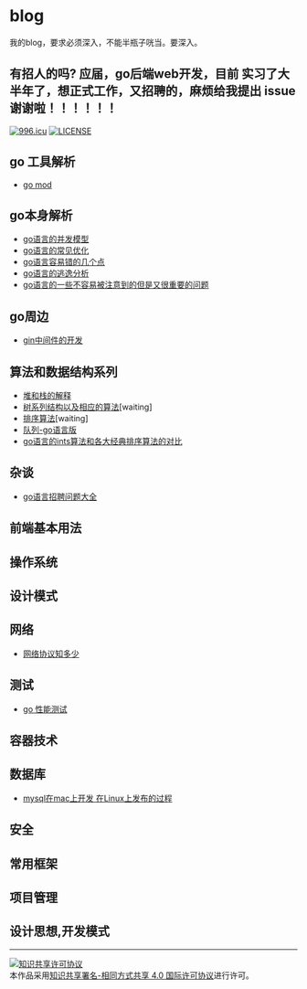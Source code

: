 # blog
我的blog，要求必须深入，不能半瓶子咣当。要深入。

## 有招人的吗? 应届，go后端web开发，目前 实习了大半年了，想正式工作，又招聘的，麻烦给我提出 issue 谢谢啦！！！！！！

[![996.icu](https://img.shields.io/badge/link-996.icu-red.svg)](https://996.icu) [![LICENSE](https://img.shields.io/badge/license-Anti%20996-blue.svg)](https://github.com/996icu/996.ICU/blob/master/LICENSE)
## go 工具解析
- [go mod](https://github.com/googege/blog/tree/master/go/tool/goMod/README.md)
## go本身解析
- [go语言的并发模型](https://github.com/googege/blog/tree/master/go/go/concurrency/README.md)
- [go语言的常见优化](https://github.com/googege/blog/tree/master/go/go/optimization/README.md)
- [go语言容易错的几个点](https://github.com/googege/blog/tree/master/go/go/important/README.md)
- [go语言的逃逸分析](https://github.com/googege/blog/tree/master/go/go/escape-analysis/README.md)
- [go语言的一些不容易被注意到的但是又很重要的问题](https://github.com/googege/blog/tree/master/go/go/ignore-but-important/README.md)
## go周边
- [gin中间件的开发](https://github.com/googege/blog/tree/master/go/go-surrounding/gin-middleware/README.md)
## 算法和数据结构系列
- [堆和栈的解释](https://github.com/googege/blog/tree/master/algorithm-structure/heap-stack/README.md)
- [树系列结构以及相应的算法](https://github.com/googege/blog/tree/master/algorithm-structure/tree/README.md)[waiting]
- [排序算法](https://github.com/googege/blog/tree/master/algorithm-structure/sequence/README.md)[waiting]
- [队列-go语言版](https://github.com/googege/blog/tree/master/algorithm-structure/queue/README.md)
- [go语言的ints算法和各大经典排序算法的对比]((https://github.com/googege/blog/tree/master/algorithm-structure/vs/README.md))
## 杂谈
- [go语言招聘问题大全](https://github.com/googege/blog/tree/master/mixtalk/go-application-question/README.md)
## 前端基本用法
## 操作系统
## 设计模式
## 网络
- [网络协议知多少](https://github.com/googege/blog/tree/master/mixtalk/net/README.md)
## 测试
- [go 性能测试](https://github.com/googege/blog/tree/master/go/tool/performance-testing/README.md)
## 容器技术
## 数据库
- [mysql在mac上开发 在Linux上发布的过程](https://github.com/googege/blog/tree/master/db/mysql/mysqlMacOSTOLinux/README.md)
## 安全
## 常用框架
## 项目管理
## 设计思想,开发模式

---
<a rel="license" href="http://creativecommons.org/licenses/by-sa/4.0/"><img alt="知识共享许可协议" style="border-width:0" src="https://i.creativecommons.org/l/by-sa/4.0/88x31.png" /></a><br />本作品采用<a rel="license" href="http://creativecommons.org/licenses/by-sa/4.0/">知识共享署名-相同方式共享 4.0 国际许可协议</a>进行许可。
